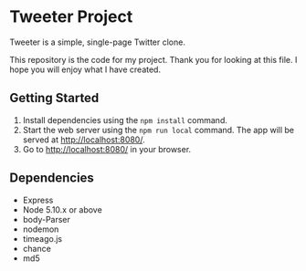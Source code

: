 # Tweeter Project

Tweeter is a simple, single-page Twitter clone.

This repository is the  code for my project.
Thank you for looking at this file.
I hope you will enjoy what I have created.

## Getting Started

1. Install dependencies using the `npm install` command.
2. Start the web server using the `npm run local` command. The app will be served at <http://localhost:8080/>.
3. Go to <http://localhost:8080/> in your browser.

## Dependencies

- Express
- Node 5.10.x or above
- body-Parser
- nodemon
- timeago.js
- chance
- md5